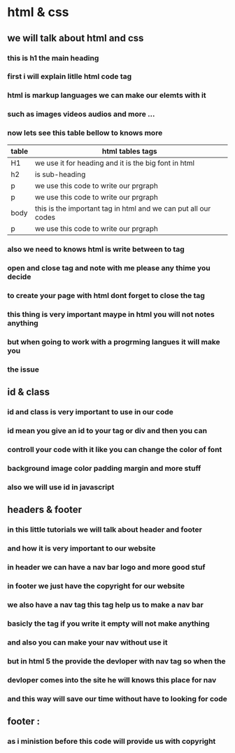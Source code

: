  # html & css 

 ## we will talk about html and css 


 ### this is h1 the main heading
 
 ### first i will explain litlle  html code  tag

 ### html is markup languages we can  make our elemts with it 
 ### such as images videos audios and more ... 

 ### now lets see this table bellow to knows more 

 | table | html tables tags |
| ----------- | ----------- |
| H1 | we use it for heading and it is the big font in html |
| h2  | is  sub-heading |
| p | we use this code to write our prgraph |
| p | we use this code to write our prgraph |
| body | this is the important tag in html and we can put all our codes  |
| p | we use this code to write our prgraph |

### also we need to knows html is write between to tag 
### open and close tag and note with me please any thime you decide 
### to create your page with html dont forget to close the tag 
### this thing is very important maype in html you will not notes anything
### but when going to work with a progrming langues it will make you
### the issue 

## id & class
### id and class is very important to use in our code 
### id mean you give an id to your tag or div and then you can
### controll your code with it like you can change the color of font 
### background image color padding margin and more stuff 

### also we will use id in javascript 


## headers & footer 

### in this little tutorials we will talk about header and footer 
### and how it is very important to our website 

### in header we can have a nav bar logo and more good stuf 

### in footer we just have the copyright for our website 

### we also have a nav tag this tag help us to make a nav bar 
### basicly the tag if you write it empty will not make anything
### and also you can make your nav without use it 
### but in html 5 the provide the devloper with nav tag so when the 
### devloper comes into the site he will knows this place for nav 
### and this way will save our time without have to looking for code 
### 

## footer : 

### as i ministion before this code will provide us with copyright 





